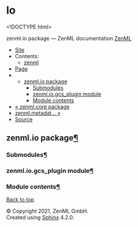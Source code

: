 # Io

&lt;!DOCTYPE html&gt;

zenml.io package — ZenML documentation  [ZenML](https://github.com/zenml-io/zenml/tree/f912d2d512477e6ed84e839259d42cb73eeedf2b/docs/sphinx_docs/_build/html/index.html)

*  [Site](https://github.com/zenml-io/zenml/tree/f912d2d512477e6ed84e839259d42cb73eeedf2b/docs/sphinx_docs/_build/html/index.html)
  * Contents:
    * [zenml](https://github.com/zenml-io/zenml/tree/f912d2d512477e6ed84e839259d42cb73eeedf2b/docs/sphinx_docs/_build/html/modules.html)
*  [Page](zenml.io.md)
  * * [zenml.io package](zenml.io.md)
      * [Submodules](zenml.io.md#submodules)
      * [zenml.io.gcs\_plugin module](zenml.io.md#zenml-io-gcs-plugin-module)
      * [Module contents](zenml.io.md#module-zenml.io)
* [ « zenml.core package](zenml.core.md)
* [ zenml.metadat... »](zenml.metadata.md)
*  [Source](https://github.com/zenml-io/zenml/tree/f912d2d512477e6ed84e839259d42cb73eeedf2b/docs/sphinx_docs/_build/html/_sources/zenml.io.rst.txt)

## zenml.io package[¶](zenml.io.md#zenml-io-package)

### Submodules[¶](zenml.io.md#submodules)

### zenml.io.gcs\_plugin module[¶](zenml.io.md#zenml-io-gcs-plugin-module)

### Module contents[¶](zenml.io.md#module-zenml.io)

 [Back to top](zenml.io.md)

 © Copyright 2021, ZenML GmbH.  
 Created using [Sphinx](http://sphinx-doc.org/) 4.2.0.  


